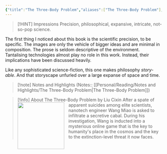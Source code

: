 ```yaml
---
{"title":"The Three-Body Problem","aliases":["The Three-Body Problem"],"authors":["Cixin Liu"],"publisher":"","publish":"2021-04","pages":448,"isbn10":"1800246684","isbn13":"9781800246683","rating":"5","reviewed":false,"cover":"https://books.google.com/books/publisher/content/images/frontcover/7zzZzQEACAAJ?fife=w600-h900&source=gbs_api","read_count":1,"series":{"rem_ep":1},"tags":["book","science-fiction"],"log":[{"status":"Read","timestamp":"2025-01-15T04:09:44+06:00"},{"status":"In Progress","timestamp":"2024-12-07T02:11:52+06:00"},{"status":"To Read","timestamp":"2024-02-11T15:55:33+06:00"}],"created":"2024-02-11T15:55:33+06:00","updated":"2025-01-22T22:43:35+06:00","status":"Read","dg-publish":true,"dg-note-icon":1,"dg-path":"Reading/Books/Read/The Three-Body Problem by Liu Cixin.md","permalink":"/reading/books/read/the-three-body-problem-by-liu-cixin/","dgPassFrontmatter":true,"noteIcon":1}
---
```



> [!HINT] Impressions
> Precision, philosophical, expansive, intricate, not-so-pop science.

The first thing I noticed about this book is the scientific precision, to be specific. The images are only the vehicle of bigger ideas and are minimal in composition. The prose is seldom descriptive of the environment. Tantalising technologies almost play no role in this work. Instead, their implications have been discussed heavily.

Like any sophisticated science-fiction, this one makes philosophy *story-able*. And that storyscape unfurled over a large expanse of space and time.

> [!note] Notes and Highlights
> (Notes:: [[Personal/Reading/Notes and Highlights/The Three-Body Problem\|The Three-Body Problem]])

> [!info] About The Three-Body Problem by Liu Cixin
> <img src="https://books.google.com/books/publisher/content/images/frontcover/7zzZzQEACAAJ?fife=w600-h900&source=gbs_api" style="float: left; width: 150px; height: auto; margin-right: 1em;" /> After a spate of apparent suicides among elite scientists, nanotech engineer Wang Miao is asked to infiltrate a secretive cabal. During his investigation, Wang is inducted into a mysterious online game that is the key to humanity's place in the cosmos and the key to the extinction-level threat it now faces.